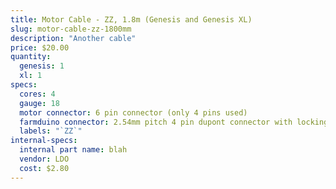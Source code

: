 ```yaml
---
title: Motor Cable - ZZ, 1.8m (Genesis and Genesis XL)
slug: motor-cable-zz-1800mm
description: "Another cable"
price: $20.00
quantity:
  genesis: 1
  xl: 1
specs:
  cores: 4
  gauge: 18
  motor connector: 6 pin connector (only 4 pins used)
  farmduino connector: 2.54mm pitch 4 pin dupont connector with locking tab
  labels: "`ZZ`"
internal-specs:
  internal part name: blah
  vendor: LDO
  cost: $2.80
---
```

